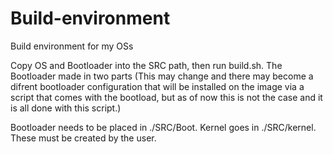 # Build-environment
Build environment for my OSs

Copy OS and Bootloader into the SRC path, then run build.sh.
The Bootloader made in two parts (This may change and there may become a difrent bootloader configuration that will be installed on the image via a script that comes with the bootload, but as of now this is not the case and it is all done with this script.)

Bootloader needs to be placed in ./SRC/Boot.
Kernel goes in ./SRC/kernel.
These must be created by the user.
